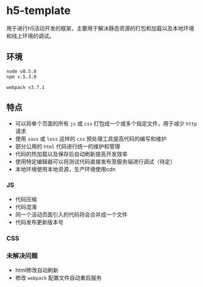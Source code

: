 # h5-template

用于进行h5活动开发的框架，主要用于解决静态资源的打包和加载以及本地环境和线上环境的调试。

## 环境

```
node v8.5.0
npm v.5.3.0
```

```
webpack v3.7.1
```

## 特点

* 可以将单个页面的所有 ```js``` 或 ```css``` 打包成一个或多个指定文件，用于减少 ```http``` 请求
* 使用 ```sass``` 或 ```less``` 这样的 ```css``` 预处理工具提高代码的编写和维护
* 部分公用的 ```html``` 代码进行统一的维护和管理
* 代码的热加载以及保存后自动刷新提高开发效率
* 使用特定编辑器可以将测试代码直接发布至服务端进行调试（待定）
* 本地环境使用本地资源，生产环境使用cdn

### JS

* 代码压缩
* 代码混淆
* 同一个活动页面引入的代码将会合并成一个文件
* 代码发布更新版本号

### CSS

### 未解决问题
* html修改自动刷新
* 修改 ```webpack``` 配置文件自动重启服务
